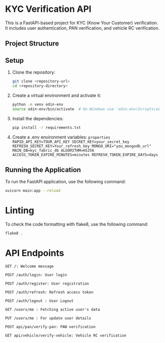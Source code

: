 # KYC Verification API

This is a FastAPI-based project for KYC (Know Your Customer) verification. It includes user authentication, PAN verification, and vehicle RC verification.

## Project Structure

## Setup

1. Clone the repository:

   ```sh
   git clone <repository-url>
   cd <repository-directory>
   ```

2. Create a virtual environment and activate it:

   ```sh
   python -m venv odin-env
   source odin-env/bin/activate  # On Windows use `odin-env\Scripts\activate`
   ```

3. Install the dependencies:

   ```sh
   pip install -r requirements.txt
   ```

4. Create a .env
   environment variables:
   `properties
RAPID_API_KEY=TOUR_API_KEY
SECRET_KEY=your_secret_key
REFRESH_SECRET_KEY=Your_refresh_key
MONGO_URI="you_mongodb_url"
MAIN_DB=kyc_fabric_db
ALGORITHM=HS256
ACCESS_TOKEN_EXPIRE_MINUTES=minutes
REFRESH_TOKEN_EXPIRE_DAYS=days
`

## Running the Application

To run the FastAPI application, use the following command:

```sh
uvicorn main:app --reload
```

# Linting

To check the code formatting with flake8, use the following command:

```sh
flake8 .
```

# API Endpoints

`GET /: Welcome message`

`POST /auth/login: User login`

`POST /auth/register: User registration`

`POST /auth/refresh: Refresh access token`

`POST /auth/logout : User Logout`

`GET /users/me : Fetching active user's data`

`PUT /users/me : For update user details`

`POST api/pan/verify-pan: PAN verification`

`GET api/vehicle/verify-vehicle: Vehicle RC verification`
